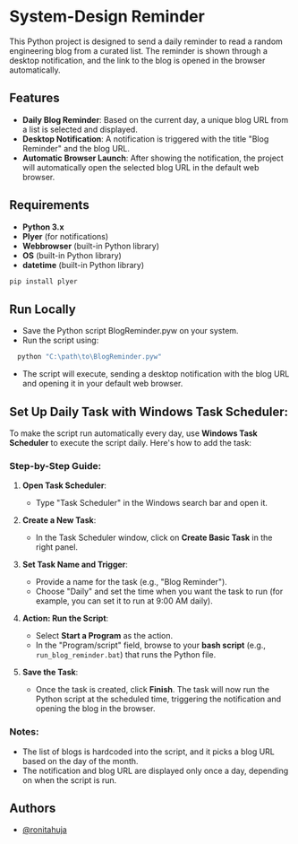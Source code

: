 
# System-Design Reminder

This Python project is designed to send a daily reminder to read a random engineering blog from a curated list. The reminder is shown through a desktop notification, and the link to the blog is opened in the browser automatically.
## Features

- **Daily Blog Reminder**: Based on the current day, a unique blog URL from a list is selected and displayed.
- **Desktop Notification**: A notification is triggered with the title "Blog Reminder" and the blog URL.
- **Automatic Browser Launch**: After showing the notification, the project will automatically open the selected blog URL in the default web browser.
## Requirements

- **Python 3.x**
- **Plyer** (for notifications)
- **Webbrowser** (built-in Python library)
- **OS** (built-in Python library)
- **datetime** (built-in Python library)

```bash
pip install plyer
```
## Run Locally

- Save the Python script BlogReminder.pyw on your system.
- Run the script using:

```bash
  python "C:\path\to\BlogReminder.pyw"
```
- The script will execute, sending a desktop notification with the blog URL and opening it in your default web browser.

## Set Up Daily Task with Windows Task Scheduler:

To make the script run automatically every day, use **Windows Task Scheduler** to execute the script daily. Here's how to add the task:

### Step-by-Step Guide:

1. **Open Task Scheduler**:
   - Type "Task Scheduler" in the Windows search bar and open it.

2. **Create a New Task**:
   - In the Task Scheduler window, click on **Create Basic Task** in the right panel.

3. **Set Task Name and Trigger**:
   - Provide a name for the task (e.g., "Blog Reminder").
   - Choose "Daily" and set the time when you want the task to run (for example, you can set it to run at 9:00 AM daily).

4. **Action: Run the Script**:
   - Select **Start a Program** as the action.
   - In the "Program/script" field, browse to your **bash script** (e.g., `run_blog_reminder.bat`) that runs the Python file.

5. **Save the Task**:
   - Once the task is created, click **Finish**. The task will now run the Python script at the scheduled time, triggering the notification and opening the blog in the browser.

### Notes:
- The list of blogs is hardcoded into the script, and it picks a blog URL based on the day of the month.
- The notification and blog URL are displayed only once a day, depending on when the script is run.

## Authors

- [@ronitahuja](https://github.com/ronitahuja)

